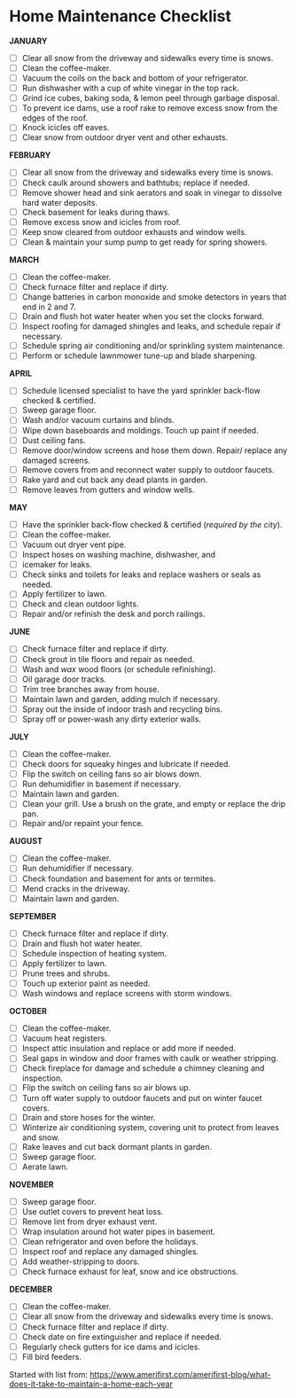 
# Home Maintenance Checklist    

**JANUARY**  
- [ ] Clear all snow from the driveway and sidewalks every time is snows.  
- [ ] Clean the coffee-maker.  
- [ ] Vacuum the coils on the back and bottom of your refrigerator.  
- [ ] Run dishwasher with a cup of white vinegar in the top rack.  
- [ ] Grind ice cubes, baking soda, & lemon peel through garbage disposal.  
- [ ] To prevent ice dams, use a roof rake to remove excess snow from the edges of the roof.  
- [ ] Knock icicles off eaves.  
- [ ] Clear snow from outdoor dryer vent and other exhausts.  

**FEBRUARY**  
- [ ] Clear all snow from the driveway and sidewalks every time is snows.  
- [ ] Check caulk around showers and bathtubs; replace if needed.  
- [ ] Remove shower head and sink aerators and soak in vinegar to dissolve hard water deposits.  
- [ ] Check basement for leaks during thaws.  
- [ ] Remove excess snow and icicles from roof.  
- [ ] Keep snow cleared from outdoor exhausts and window wells.  
- [ ] Clean & maintain your sump pump to get ready for spring showers.  

**MARCH**  
- [ ] Clean the coffee-maker.  
- [ ] Check furnace filter and replace if dirty.  
- [ ] Change batteries in carbon monoxide and smoke detectors in years that end in 2 and 7.  
- [ ] Drain and flush hot water heater when you set the clocks forward.  
- [ ] Inspect roofing for damaged shingles and leaks, and schedule repair if necessary.  
- [ ] Schedule spring air conditioning and/or sprinkling system maintenance.  
- [ ] Perform or schedule lawnmower tune-up and blade sharpening.  

**APRIL**  
- [ ] Schedule licensed specialist to have the yard sprinkler back-flow checked & certified.  
- [ ] Sweep garage floor.  
- [ ] Wash and/or vacuum curtains and blinds.  
- [ ] Wipe down baseboards and moldings. Touch up paint if needed.  
- [ ] Dust ceiling fans.  
- [ ] Remove door/window screens and hose them down. Repair/ replace any damaged screens.  
- [ ] Remove covers from and reconnect water supply to outdoor faucets.  
- [ ] Rake yard and cut back any dead plants in garden.  
- [ ] Remove leaves from gutters and window wells.  

**MAY**  
- [ ] Have the sprinkler back-flow checked & certified (*required by the city*).  
- [ ] Clean the coffee-maker.  
- [ ] Vacuum out dryer vent pipe.  
- [ ] Inspect hoses on washing machine, dishwasher, and
- [ ] icemaker for leaks.  
- [ ] Check sinks and toilets for leaks and replace washers or seals as needed.  
- [ ] Apply fertilizer to lawn.  
- [ ] Check and clean outdoor lights.  
- [ ] Repair and/or refinish the desk and porch railings.  

**JUNE**  
- [ ] Check furnace filter and replace if dirty.  
- [ ] Check grout in tile floors and repair as needed.  
- [ ] Wash and *wax* wood floors (or schedule refinishing).  
- [ ] Oil garage door tracks.  
- [ ] Trim tree branches away from house.  
- [ ] Maintain lawn and garden, adding mulch if necessary.  
- [ ] Spray out the inside of indoor trash and recycling bins.  
- [ ] Spray off or power-wash any dirty exterior walls.  

**JULY**  
- [ ] Clean the coffee-maker.  
- [ ] Check doors for squeaky hinges and lubricate if needed.  
- [ ] Flip the switch on ceiling fans so air blows down.  
- [ ] Run dehumidifier in basement if necessary.  
- [ ] Maintain lawn and garden.  
- [ ] Clean your grill. Use a brush on the grate, and empty or replace the drip pan.  
- [ ] Repair and/or repaint your fence.  

**AUGUST**  
- [ ] Clean the coffee-maker.  
- [ ] Run dehumidifier if necessary.  
- [ ] Check foundation and basement for ants or termites.  
- [ ] Mend cracks in the driveway.  
- [ ] Maintain lawn and garden.  

**SEPTEMBER**  
- [ ] Check furnace filter and replace if dirty.  
- [ ] Drain and flush hot water heater.  
- [ ] Schedule inspection of heating system.  
- [ ] Apply fertilizer to lawn.  
- [ ] Prune trees and shrubs.  
- [ ] Touch up exterior paint as needed.  
- [ ] Wash windows and replace screens with storm windows.  

**OCTOBER**  
- [ ] Clean the coffee-maker.  
- [ ] Vacuum heat registers.  
- [ ] Inspect attic insulation and replace or add more if needed.  
- [ ] Seal gaps in window and door frames with caulk or weather stripping.   
- [ ] Check fireplace for damage and schedule a chimney cleaning and inspection.   
- [ ] Flip the switch on ceiling fans so air blows up.  
- [ ] Turn off water supply to outdoor faucets and put on winter faucet covers.  
- [ ] Drain and store hoses for the winter.  
- [ ] Winterize air conditioning system, covering unit to protect from leaves and snow.  
- [ ] Rake leaves and cut back dormant plants in garden.  
- [ ] Sweep garage floor.  
- [ ] Aerate lawn.   

**NOVEMBER**  
- [ ] Sweep garage floor.  
- [ ] Use outlet covers to prevent heat loss.  
- [ ] Remove lint from dryer exhaust vent.  
- [ ] Wrap insulation around hot water pipes in basement.  
- [ ] Clean refrigerator and oven before the holidays.  
- [ ] Inspect roof and replace any damaged shingles.  
- [ ] Add weather-stripping to doors.  
- [ ] Check furnace exhaust for leaf, snow and ice obstructions.  

**DECEMBER**  
- [ ] Clean the coffee-maker.  
- [ ] Clear all snow from the driveway and sidewalks every time is snows.  
- [ ] Check furnace filter and replace if dirty.  
- [ ] Check date on fire extinguisher and replace if needed.  
- [ ] Regularly check gutters for ice dams and icicles.  
- [ ] Fill bird feeders.  

Started with list from: https://www.amerifirst.com/amerifirst-blog/what-does-it-take-to-maintain-a-home-each-year
